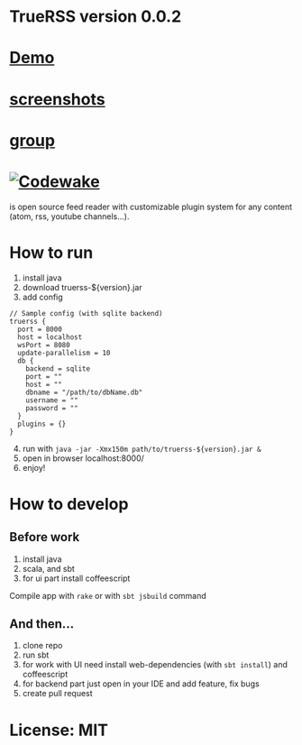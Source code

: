 
# TrueRSS version 0.0.2

# [Demo](http://demo.truerss.net/)

# [screenshots](https://github.com/truerss/truerss/wiki/screenshots)

# [group](https://groups.google.com/forum/#!forum/truerss)

# [![Codewake](https://www.codewake.com/badges/ask_question.svg)](https://www.codewake.com/p/truerss)

is open source feed reader with customizable plugin system for any content (atom, rss, youtube channels...).

# How to run

1. install java
2. download truerss-${version}.jar
3. add config

```
// Sample config (with sqlite backend)
truerss {
  port = 8000
  host = localhost
  wsPort = 8080
  update-parallelism = 10
  db {
    backend = sqlite
    port = ""
    host = ""
    dbname = "/path/to/dbName.db"
    username = ""
    password = ""
  }
  plugins = {}
}
```

4. run with `java -jar -Xmx150m path/to/truerss-${version}.jar &`
5. open in browser localhost:8000/
6. enjoy!

# How to develop

## Before work

1. install java
2. scala, and sbt
3. for ui part install coffeescript

Compile app with `rake` or with `sbt jsbuild` command

## And then...

1. clone repo
2. run sbt
3. for work with UI need install web-dependencies (with `sbt install`) and coffeescript
4. for backend part just open in your IDE and add feature, fix bugs
5. create pull request

# License: MIT




